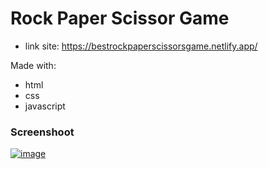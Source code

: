 # Rock Paper Scissor Game
- link site: https://bestrockpaperscissorsgame.netlify.app/

Made with: 
- html
- css
- javascript

### Screenshoot
[![image](https://www.linkpicture.com/q/screenshot_13.png)](https://www.linkpicture.com/view.php?img=LPic618156eae29201457328529)